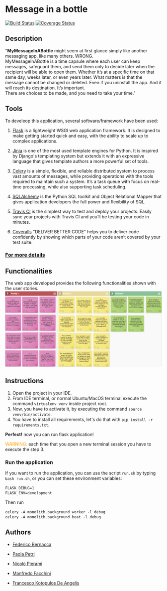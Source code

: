 # Message in a bottle

[![Build Status](https://app.travis-ci.com/ManfredoFac/HW2.svg?token=sCUbEzotwbjEpdHdvWDb&branch=main)](https://app.travis-ci.com/ManfredoFac/HW2) [![Coverage Status](https://coveralls.io/repos/github/ManfredoFac/HW2/badge.svg?branch=main&t=UrzulF)](https://coveralls.io/github/ManfredoFac/HW2?branch=main)

## Description

"**MyMessageInABottle** might seem at first glance
simply like another messaging app, like many others. WRONG.\
MyMessageInABottle is a time capsule where each user can keep messages, safeguard them, and send them only to decide later when
the recipient will be able to open them. Whether it’s at a specific time
on that same day, weeks later, or even years later. What matters is that
the message cannot be changed or deleted. Even if you uninstall the
app. And it will reach its destination. It’s important.\
There are choices
to be made, and you need to take your time."

## Tools

To develeop this application, several software/framework have been used:

1. [Flask](https://palletsprojects.com/p/flask/) is a lightweight WSGI web application framework. It is designed to make getting started quick and easy, with the ability to scale up to complex applications.

2. [Jinja](https://palletsprojects.com/p/jinja/) is one of the most used template engines for Python. It is inspired by Django's templating system but extends it with an expressive language that gives template authors a more powerful set of tools.

3. [Celery](https://docs.celeryproject.org/en/stable/) is a simple, flexible, and reliable distributed system to process vast amounts of messages, while providing operations with the tools required to maintain such a system.
It’s a task queue with focus on real-time processing, while also supporting task scheduling.

4. [SQLAlchemy](https://www.sqlalchemy.org/) is the Python SQL toolkit and Object Relational Mapper that gives application developers the full power and flexibility of SQL.

5. [Travis CI](https://www.travis-ci.com/) is the simplest way to test and deploy your projects. Easily sync your projects with Travis CI and you’ll be testing your code in minutes.

6. [Coveralls](https://coveralls.io/) "DELIVER BETTER CODE" helps you to deliver code confidently by showing which parts of your code aren’t covered by your test suite.

### [For more details](https://github.com/ManfredoFac/HW2/blob/main/message_in_a_bottle.pdf)

## Functionalities

The web app developed provides the following functionalities shown with the user stories.
![User stories](https://github.com/ManfredoFac/HW2/blob/main/user_stories.png)

## Instructions

1. Open the project in your IDE.
2. From IDE terminal, or normal Ubuntu/MacOS terminal execute the command `virtualenv venv` inside project root.
3. Now, you have to activate it, by executing the command `source venv/bin/activate`.
4. You have to install all requirements, let's do that with `pip install -r requirements.txt`.

**Perfect!** now you can run flask application!

<span style="color:orange">WARNING:</span> each time that you open a new terminal session you have
to execute the step 3.

### Run the application

If you want to run the application, you can use the script `run.sh` by typing `bash run.sh`,
or you can set these environment variables:

```
FLASK_DEBUG=1
FLASK_ENV=development
```
Then run
```
celery -A monolith.background worker -l debug
celery -A monolith.background beat -l debug
```
## Authors

* [Federico Bernacca](https://github.com/fedehsq)

* [Paola Petri](https://github.com/paolapetri)

* [Nicolò Pierami](https://github.com/pieramin)

* [Manfredo Facchini](https://github.com/ManfredoFac)

* [Francesco Kotopulos De Angelis](https://github.com/dookie182)
